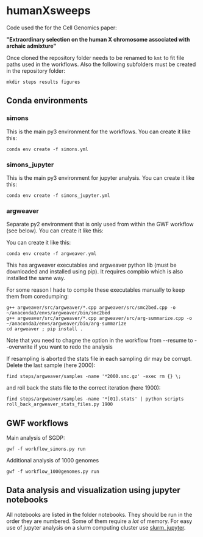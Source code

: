 # humanXsweeps

Code used the for the Cell Genomics paper:

**"Extraordinary selection on the human X chromosome associated with archaic admixture"**

Once cloned the repository folder needs to be renamed to `kmt` to fit file paths used in the workflows. Also the following subfolders must be created in the repository folder:

    mkdir steps results figures 

## Conda environments

### simons

This is the main py3 environment for the workflows. You can create it like this:

    conda env create -f simons.yml
    
### simons_jupyter

This is the main py3 environment for jupyter analysis. You can create it like this:

    conda env create -f simons_jupyter.yml    

### argweaver

Separate py2 environment that is only used from within the GWF workflow (see below). You can create it like this:

You can create it like this:

    conda env create -f argweaver.yml
    
This has argweaver executables and argweaver python lib (must be downloaded and installed using pip). It requires compbio which is also installed the same way.

For some reason I hade to compile these executables manually to keep them from coredumping:

    g++ argweaver/src/argweaver/*.cpp argweaver/src/smc2bed.cpp -o ~/anaconda3/envs/argweaver/bin/smc2bed
    g++ argweaver/src/argweaver/*.cpp argweaver/src/arg-summarize.cpp -o ~/anaconda3/envs/argweaver/bin/arg-summarize
    cd argweaver ; pip install .
    
Note that you need to chagne the option in the workflow from --resume to --overwrite if you want to redo the analysis

If resampling is aborted the stats file in each sampling dir may be corrupt. Delete the last sample (here 2000):

    find steps/argweaver/samples -name '*2000.smc.gz' -exec rm {} \;

and roll back the stats file to the correct iteration (here 1900):

    find steps/argweaver/samples -name '*[01].stats' | python scripts roll_back_argweaver_stats_files.py 1900    
    
## GWF workflows

Main analysis of SGDP:

    gwf -f workflow_simons.py run

Additional analysis of 1000 genomes

    gwf -f workflow_1000genomes.py run

## Data analysis and visualization using jupyter notebooks

All notebooks are listed in the folder notebooks. They should be run in the order they are numbered. Some of them require a *lot* of memory. For easy use of jupyter analysis on a slurm computing cluster use [slurm_jupyter](https://github.com/kaspermunch/slurm-jupyter).
